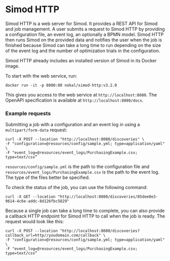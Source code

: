 # Simod HTTP

Simod HTTP is a web server for Simod. It provides a REST API for Simod and job management. A user submits a request to Simod HTTP by providing a configuration file, an event log, an optionally a BPMN model. Simod HTTP then runs Simod on the provided data and notifies the user when the job is finished because Simod can take a long time to run depending on the size of the event log and the number of optimization trials in the configuration.

Simod HTTP already includes an installed version of Simod in its Docker image. 

To start with the web service, run:

```shell
docker run -it -p 8080:80 nokal/simod-http:v3.2.0
```

This gives you access to the web service at `http://localhost:8080`. The OpenAPI specification is available at `http://localhost:8080/docs`.

### Example requests

Submitting a job with a configuration and an event log in using a `multipart/form-data` request:

```shell
curl -X POST --location "http://localhost:8080/discoveries" \
-F "configuration=@resources/config/sample.yml; type=application/yaml" \
-F "event_log=@resources/event_logs/PurchasingExample.csv; type=text/csv”
```

`resources/config/sample.yml` is the path to the configuration file and `resources/event_logs/PurchasingExample.csv` is the path to the event log. The type of the files better be specified.

To check the status of the job, you can use the following command:

```shell
curl -X GET --location "http://localhost:8080/discoveries/85dee0e3-9614-4c6e-addc-8d126fbc5829"
```

Because a single job can take a long time to complete, you can also provide a callback HTTP endpoint for Simod HTTP to call when the job is ready. The request would look like this:

```shell
curl -X POST --location "http://localhost:8080/discoveries?callback_url=http//youdomain.com/callback" \
-F "configuration=@resources/config/sample.yml; type=application/yaml" \
-F "event_log=@resources/event_logs/PurchasingExample.csv; type=text/csv”
```
